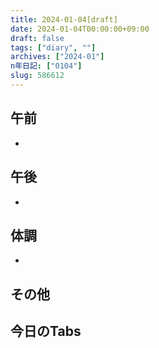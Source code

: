 ```yaml
---
title: 2024-01-04[draft]
date: 2024-01-04T00:00:00+09:00
draft: false
tags: ["diary", ""]
archives: ["2024-01"]
n年日記: ["0104"]
slug: 586612
---
```

## 午前
- 
## 午後
- 
## 体調
- 
## その他
## 今日のTabs